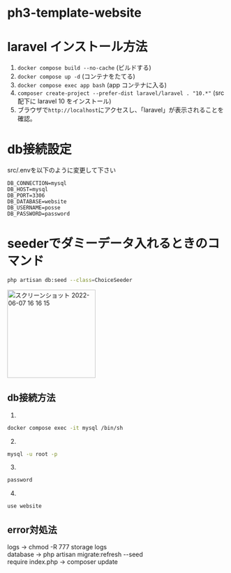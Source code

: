 # ph3-template-website

# laravel インストール方法

1. `docker compose build --no-cache` (ビルドする)
2. `docker compose up -d` (コンテナをたてる)
3. `docker compose exec app bash` (app コンテナに入る)
4. `composer create-project --prefer-dist laravel/laravel . "10.*"` (src 配下に laravel 10 をインストール)
5. ブラウザで`http://localhost`にアクセスし、「laravel」が表示されることを確認。

# db接続設定
src/.envを以下のように変更して下さい
```
DB_CONNECTION=mysql
DB_HOST=mysql
DB_PORT=3306
DB_DATABASE=website
DB_USERNAME=posse
DB_PASSWORD=password
```
# seederでダミーデータ入れるときのコマンド
```bash
php artisan db:seed --class=ChoiceSeeder
```

<img width="202" alt="スクリーンショット 2022-06-07 16 16 15" src="https://user-images.githubusercontent.com/74942852/172319499-e9457712-e1c6-4f3b-aa64-53a748b39d1a.png">

## db接続方法
1.
```bash
docker compose exec -it mysql /bin/sh
```
2.
```bash
mysql -u root -p
```
3.
```bash
password
```
4.
```bash
use website
```

## error対処法
logs -> chmod -R 777 storage logs   
database -> php artisan migrate:refresh --seed  
require index.php -> composer update  

